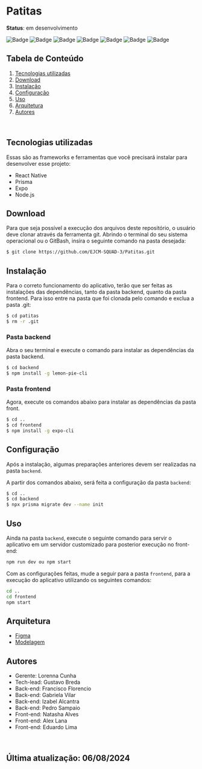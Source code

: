 # Patitas

**Status**: em desenvolvimento 

![Badge](https://img.shields.io/badge/React%20Native-20232A?style=for-the-badge&logo=react&logoColor=white)
![Badge](https://img.shields.io/badge/Prisma-3982CE?style=for-the-badge&logo=Prisma&logoColor=white)
![Badge](https://img.shields.io/badge/TypeScript-007ACC?style=for-the-badge&logo=typescript&logoColor=white)
![Badge](https://img.shields.io/badge/JavaScript-F7DF1E?style=for-the-badge&logo=javascript&logoColor=black)
![Badge](https://img.shields.io/badge/GIT-E44C30?style=for-the-badge&logo=git&logoColor=white)
![Badge](https://img.shields.io/badge/Expo-FFFFFF?style=for-the-badge&logo=expo&logoColor=000020)
![Badge](https://img.shields.io/badge/Node.js-43853D?style=for-the-badge&logo=node.js&logoColor=white)
 
## Tabela de Conteúdo

 1. [Tecnologias utilizadas](#tecnologias-utilizadas)
 2. [Download](#download)
 3. [Instalação](#instalação)
 4. [Configuração](#configuração)
 5. [Uso](#uso)
 6. [Arquitetura](#arquitetura)
 7. [Autores](#autores)

<br>

## Tecnologias utilizadas

Essas são as frameworks e ferramentas que você precisará instalar para desenvolver esse projeto:

 - React Native
 - Prisma
 - Expo
 - Node.js


## Download 

Para que seja possível a execução dos arquivos deste repositório, o usuário deve clonar através da ferramenta git. Abrindo o terminal do seu sistema operacional ou o GitBash, insira o seguinte comando na pasta desejada:

``` bash
$ git clone https://github.com/EJCM-SQUAD-3/Patitas.git
```


## Instalação 
Para o correto funcionamento do aplicativo, terão que ser feitas as instalações das dependências, tanto da pasta backend, quanto da pasta frontend. Para isso entre na pasta que foi clonada pelo comando e exclua a pasta .git:

``` bash
$ cd patitas
$ rm -r .git
```

### Pasta backend
Abra o seu terminal e execute o comando para instalar as dependências da pasta backend.

``` bash
$ cd backend
$ npm install -g lemon-pie-cli
```

### Pasta frontend
Agora, execute os comandos abaixo para instalar as dependências da pasta front.

``` bash
$ cd ..
$ cd frontend
$ npm install -g expo-cli
```


## Configuração
Após a instalação, algumas preparações anteriores devem ser realizadas na pasta `backend`.

A partir dos comandos abaixo, será feita a configuração da pasta `backend`:

``` bash
$ cd ..
$ cd backend
$ npx prisma migrate dev --name init
```


## Uso
Ainda na pasta `backend`, execute o seguinte comando para servir o aplicativo em um servidor customizado para posterior execução no front-end:

``` bash
npm run dev ou npm start
```

Com as configurações feitas, mude a seguir para a pasta `frontend`, para a execução do aplicativo utilizando os seguintes comandos:

``` bash
cd ..
cd frontend
npm start
```

## Arquitetura
- [Figma](https://www.figma.com/design/us05aUemXDfhue7Yoxio5c/Patitas---Alta-Fidelidade?t=S897FNvAHjf4G497-1)
- [Modelagem]()

## Autores
* Gerente: Lorenna Cunha
* Tech-lead: Gustavo Breda
* Back-end: Francisco Florencio
* Back-end: Gabriela Vilar
* Back-end: Izabel Alcantra
* Back-end: Pedro Sampaio
* Front-end: Natasha Alves
* Front-end: Alex Lana
* Front-end: Eduardo Lima

<br>

## Última atualização: 06/08/2024
